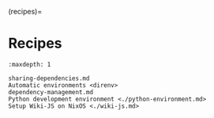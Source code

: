 (recipes)=
# Recipes

```{toctree}
:maxdepth: 1

sharing-dependencies.md
Automatic environments <direnv>
dependency-management.md
Python development environment <./python-environment.md>
Setup Wiki-JS on NixOS <./wiki-js.md>
```
